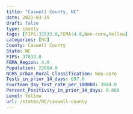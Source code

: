 ```yaml
---
title: "Caswell County, NC"
date: 2021-03-15
draft: false
type: county
tags: [FIPS:37033.0,FEMA:4.0,Non-core,Yellow]
categories: [NC]
County: Caswell County
State: NC
FIPS: 37033.0
FEMA_Region: 4.0
Population: 22604.0
NCHS_Urban_Rural_Classification: Non-core
Tests_in_prior_14_days: 697.0
Fourteen_day_test_rate_per_100000: 3084.0
Percent_Positivity_in_prior_14_days: 0.069
Level: Yellow
url: /states/NC/caswell-county
---
```



